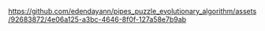

https://github.com/edendayann/pipes_puzzle_evolutionary_algorithm/assets/92683872/4e06a125-a3bc-4646-8f0f-127a58e7b9ab

